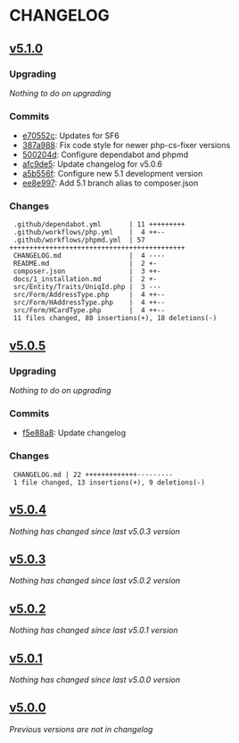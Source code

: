# CHANGELOG

## [v5.1.0](https://github.com/softspring/doctrine-templates/releases/tag/v5.1.0)

### Upgrading

*Nothing to do on upgrading*

### Commits

- [e70552c](https://github.com/softspring/doctrine-templates/commit/e70552c15493bcbd491a0cdabecc2b9c97c62a64): Updates for SF6
- [387a988](https://github.com/softspring/doctrine-templates/commit/387a9885cec5f454b6f2b42f93e43bc240534a4b): Fix code style for newer php-cs-fixer versions
- [500204d](https://github.com/softspring/doctrine-templates/commit/500204d6b6d037627e94c2e866426ec35e89203e): Configure dependabot and phpmd
- [afc9de5](https://github.com/softspring/doctrine-templates/commit/afc9de5dec4af7c6e18fb968630aea5413aa70c3): Update changelog for v5.0.6
- [a5b556f](https://github.com/softspring/doctrine-templates/commit/a5b556f0d640b1e25e39460ff5860356af131617): Configure new 5.1 development version
- [ee8e997](https://github.com/softspring/doctrine-templates/commit/ee8e99729e1dfb5b84753d95157708f62062b115): Add 5.1 branch alias to composer.json

### Changes

```
 .github/dependabot.yml       | 11 +++++++++
 .github/workflows/php.yml    |  4 ++--
 .github/workflows/phpmd.yml  | 57 ++++++++++++++++++++++++++++++++++++++++++++
 CHANGELOG.md                 |  4 ----
 README.md                    |  2 +-
 composer.json                |  3 ++-
 docs/1_installation.md       |  2 +-
 src/Entity/Traits/UniqId.php |  3 ---
 src/Form/AddressType.php     |  4 ++--
 src/Form/HAddressType.php    |  4 ++--
 src/Form/HCardType.php       |  4 ++--
 11 files changed, 80 insertions(+), 18 deletions(-)
```

## [v5.0.5](https://github.com/softspring/doctrine-templates/releases/tag/v5.0.5)

### Upgrading

*Nothing to do on upgrading*

### Commits

- [f5e88a8](https://github.com/softspring/doctrine-templates/commit/f5e88a811b798223c3394d74e3851eef9511e29a): Update changelog

### Changes

```
 CHANGELOG.md | 22 +++++++++++++---------
 1 file changed, 13 insertions(+), 9 deletions(-)
```

## [v5.0.4](https://github.com/softspring/doctrine-templates/releases/tag/v5.0.4)

*Nothing has changed since last v5.0.3 version*

## [v5.0.3](https://github.com/softspring/doctrine-templates/releases/tag/v5.0.3)

*Nothing has changed since last v5.0.2 version*

## [v5.0.2](https://github.com/softspring/doctrine-templates/releases/tag/v5.0.2)

*Nothing has changed since last v5.0.1 version*

## [v5.0.1](https://github.com/softspring/doctrine-templates/releases/tag/v5.0.1)

*Nothing has changed since last v5.0.0 version*

## [v5.0.0](https://github.com/softspring/doctrine-templates/releases/tag/v5.0.0)

*Previous versions are not in changelog*
